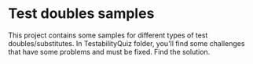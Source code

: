 # Test doubles samples
This project contains some samples for different types of test doubles/substitutes.
In TestabilityQuiz folder, you'll find some challenges that have some problems and must be fixed. Find the solution.
